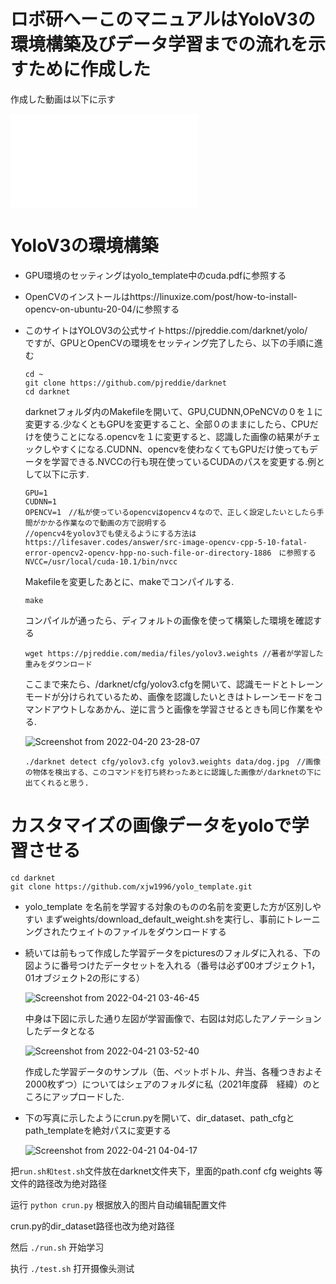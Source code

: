 #   ロボ研へーこのマニュアルはYoloV3の環境構築及びデータ学習までの流れを示すために作成した
作成した動画は以下に示す
<iframe src="//player.bilibili.com/player.html?aid=73316901&bvid=BV1VE41117r4&cid=125414920&page=1" scrolling="no" border="0" frameborder="no" framespacing="0" allowfullscreen="true"> </iframe>


# YoloV3の環境構築
- GPU環境のセッティングはyolo_template中のcuda.pdfに参照する
- OpenCVのインストールはhttps://linuxize.com/post/how-to-install-opencv-on-ubuntu-20-04/に参照する
- このサイトはYOLOV3の公式サイトhttps://pjreddie.com/darknet/yolo/　
  ですが、GPUとOpenCVの環境をセッティング完了したら、以下の手順に進む
  ```
  cd ~
  git clone https://github.com/pjreddie/darknet
  cd darknet
  ```
  darknetフォルダ内のMakefileを開いて、GPU,CUDNN,OPeNCVの０を１に変更する.少なくともGPUを変更すること、全部０のままにしたら、CPUだけを使うことになる.opencvを１に変更すると、認識した画像の結果がチェックしやすくになる.CUDNN、opencvを使わなくてもGPUだけ使ってもデータを学習できる.NVCCの行も現在使っているCUDAのパスを変更する.例として以下に示す.
  ```
  GPU=1
  CUDNN=1
  OPENCV=1　//私が使っているopencvはopencv４なので、正しく設定したいとしたら手間がかかる作業なので動画の方で説明する
  //opencv4をyolov3でも使えるようにする方法はhttps://lifesaver.codes/answer/src-image-opencv-cpp-5-10-fatal-error-opencv2-opencv-hpp-no-such-file-or-directory-1886　に参照する
  NVCC=/usr/local/cuda-10.1/bin/nvcc
  ```
  Makefileを変更したあとに、makeでコンパイルする.
  ```
  make
  ```
  コンパイルが通ったら、ディフォルトの画像を使って構築した環境を確認する
  ```
  wget https://pjreddie.com/media/files/yolov3.weights //著者が学習した重みをダウンロード
  ```
  ここまで来たら、/darknet/cfg/yolov3.cfgを開いて、認識モードとトレーンモードが分けられているため、画像を認識したいときはトレーンモードをコマンドアウトしなあかん、逆に言うと画像を学習させるときも同じ作業をやる.
  
  
  ![Screenshot from 2022-04-20 23-28-07](https://user-images.githubusercontent.com/50350039/164253774-05989589-c9e8-4da3-ba12-f474850ff08e.png)

  
  ```
  ./darknet detect cfg/yolov3.cfg yolov3.weights data/dog.jpg　//画像の物体を検出する、このコマンドを打ち終わったあとに認識した画像が/darknetの下に出てくれると思う.
  ```
  
# カスタマイズの画像データをyoloで学習させる
```
cd darknet
git clone https://github.com/xjw1996/yolo_template.git
```
- yolo_template を名前を学習する対象のものの名前を変更した方が区別しやすい
  まずweights/download_default_weight.shを実行し、事前にトレーニングされたウェイトのファイルをダウンロードする
- 続いては前もって作成した学習データをpicturesのフォルダに入れる、下の図ように番号つけたデータセットを入れる（番号は必ず00オブジェクト1，01オブジェクト2の形にする）

  ![Screenshot from 2022-04-21 03-46-45](https://user-images.githubusercontent.com/50350039/164301640-7228b441-321b-4986-a69e-0a6d3ab03672.png)

  中身は下図に示した通り左図が学習画像で、右図は対応したアノテーションしたデータとなる

  ![Screenshot from 2022-04-21 03-52-40](https://user-images.githubusercontent.com/50350039/164302344-1783b8f5-2c56-47fd-9468-0ceb1f9f761e.png)

  作成した学習データのサンプル（缶、ペットボトル、弁当、各種つきおよそ2000枚ずつ）についてはシェアのフォルダに私（2021年度薛　経緯）のところにアップロードした.
- 下の写真に示したようにcrun.pyを開いて、dir_dataset、path_cfgとpath_templateを絶対パスに変更する
  
  ![Screenshot from 2022-04-21 04-04-17](https://user-images.githubusercontent.com/50350039/164304243-5f994045-667c-4758-8e7e-4151cbe5ae7d.png)


把`run.sh和test.sh`文件放在darknet文件夹下，里面的path.conf cfg weights 等文件的路径改为绝对路径

运行 `python crun.py` 根据放入的图片自动编辑配置文件

crun.py的dir_dataset路径也改为绝对路径

然后 `./run.sh` 开始学习

执行 `./test.sh` 打开摄像头测试
